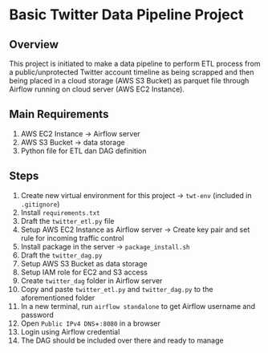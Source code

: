 # Basic Twitter Data Pipeline Project

## Overview
This project is initiated to make a data pipeline to perform ETL process from a public/unprotected Twitter account timeline as being scrapped and then being placed in a cloud storage (AWS S3 Bucket) as parquet file through Airflow running on cloud server (AWS EC2 Instance).

## Main Requirements
1. AWS EC2 Instance -> Airflow server
2. AWS S3 Bucket -> data storage
3. Python file for ETL dan DAG definition

## Steps

1. Create new virtual environment for this project -> `twt-env` (included in `.gitignore`)
2. Install `requirements.txt`
3. Draft the `twitter_etl.py` file
4. Setup AWS EC2 Instance as Airflow server -> Create key pair and set rule for incoming traffic control 
5. Install package in the server -> `package_install.sh`
6. Draft the `twitter_dag.py`
7. Setup AWS S3 Bucket as data storage 
8. Setup IAM role for EC2 and S3 access
9. Create `twitter_dag` folder in Airflow server
10. Copy and paste `twitter_etl.py` and `twitter_dag.py` to the aforementioned folder
11. In a new terminal, run `airflow standalone` to get Airflow username and password
12. Open `Public IPv4 DNS`+`:8080` in a browser
13. Login using Airflow credential 
14. The DAG should be included over there and ready to manage
